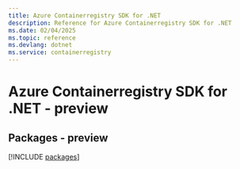 ```yaml
---
title: Azure Containerregistry SDK for .NET
description: Reference for Azure Containerregistry SDK for .NET
ms.date: 02/04/2025
ms.topic: reference
ms.devlang: dotnet
ms.service: containerregistry
---
```

# Azure Containerregistry SDK for .NET - preview
## Packages - preview
[!INCLUDE [packages](containerregistry-index.md)]